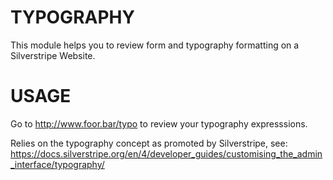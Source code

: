 TYPOGRAPHY
==========

This module helps you to review form and typography
formatting on a Silverstripe Website.


USAGE
==========
Go to http://www.foor.bar/typo to review your typography expresssions.

Relies on the typography concept as promoted by Silverstripe, see: https://docs.silverstripe.org/en/4/developer_guides/customising_the_admin_interface/typography/
